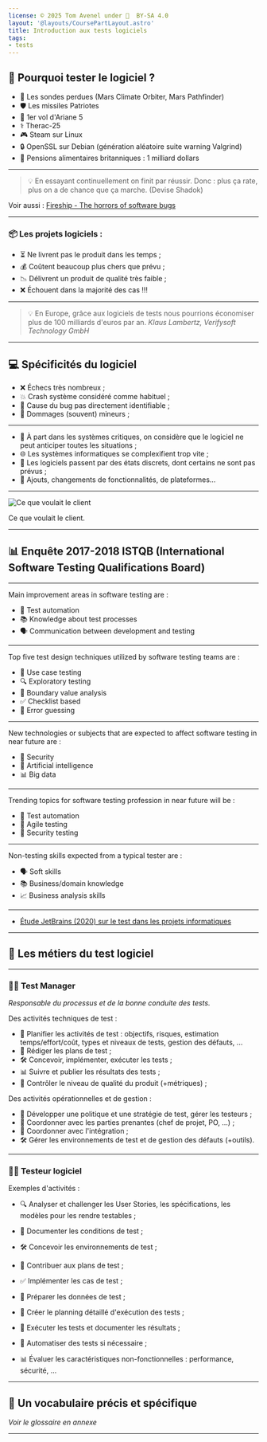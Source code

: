 ```yaml
---
license: © 2025 Tom Avenel under 󰵫  BY-SA 4.0
layout: '@layouts/CoursePartLayout.astro'
title: Introduction aux tests logiciels
tags:
- tests
---
```


## 🤔 Pourquoi tester le logiciel ?

- 🚀 Les sondes perdues (Mars Climate Orbiter, Mars Pathfinder)
- 🛡️ Les missiles Patriotes
- 🌌 1er vol d'Ariane 5
- ⚕️ Therac-25
- 🎮 Steam sur Linux
- 🔒 OpenSSL sur Debian (génération aléatoire suite warning Valgrind)
- 💸 Pensions alimentaires britanniques : 1 milliard dollars

---

> 💡 En essayant continuellement on finit par réussir. Donc : plus ça rate, plus on a de chance que ça marche. (Devise Shadok)

Voir aussi : [Fireship - The horrors of software bugs](https://www.youtube.com/watch?v=Iq_r7IcNmUk)

---

### 📦 Les projets logiciels :

- ⏳ Ne livrent pas le produit dans les temps ;
- 💰 Coûtent beaucoup plus chers que prévu ;
- 📉 Délivrent un produit de qualité très faible ;
- ❌ Échouent dans la majorité des cas !!!

---

> 💡 En Europe, grâce aux logiciels de tests nous pourrions économiser plus de 100 milliards d'euros par an. _Klaus Lambertz, Verifysoft Technology GmbH_

---

## 💻 Spécificités du logiciel

- ❌ Échecs très nombreux ;
- 💥 Crash système considéré comme habituel ;
- 🐛 Cause du bug pas directement identifiable ;
- 🔧 Dommages (souvent) mineurs ;

---

- 🔮 À part dans les systèmes critiques, on considère que le logiciel ne peut anticiper toutes les situations ;
- 🌐 Les systèmes informatiques se complexifient trop vite ;
- 🔄 Les logiciels passent par des états discrets, dont certains ne sont pas prévus ;
- 🔄 Ajouts, changements de fonctionnalités, de plateformes...

---

![Ce que voulait le client](@assets/projet/balancoire.jpg)

<div class="caption">Ce que voulait le client.</div>

---

## 📊 Enquête 2017-2018 ISTQB (International Software Testing Qualifications Board)

---

Main improvement areas in software testing are :
- 🤖 Test automation
- 📚 Knowledge about test processes
- 🗣️ Communication between development and testing

---

Top five test design techniques utilized by software testing teams are :
- 📝 Use case testing
- 🔍 Exploratory testing
- 📏 Boundary value analysis
- ✅ Checklist based
- 🤔 Error guessing

---

New technologies or subjects that are expected to affect software testing in near future are :
- 🔐 Security
- 🤖 Artificial intelligence
- 📊 Big data

---

Trending topics for software testing profession in near future will be :
- 🤖 Test automation
- 🏃 Agile testing
- 🔐 Security testing

---

Non-testing skills expected from a typical tester are :
- 🗣️ Soft skills
- 📚 Business/domain knowledge
- 📈 Business analysis skills

---

- [Étude JetBrains (2020) sur le test dans les projets informatiques](https://www.jetbrains.com/lp/devecosystem-2020/testing/)

---

## 👥 Les métiers du test logiciel

---

### 👨‍💼 Test Manager

_Responsable du processus et de la bonne conduite des tests._

Des activités techniques de test :
- 📅 Planifier les activités de test : objectifs, risques, estimation temps/effort/coût, types et niveaux de tests, gestion des défauts, ...
- 📄 Rédiger les plans de test ;
- 🛠️ Concevoir, implémenter, exécuter les tests ;
- 📊 Suivre et publier les résultats des tests ;
- 📏 Contrôler le niveau de qualité du produit (+métriques) ;

Des activités opérationnelles et de gestion :
- 📜 Développer une politique et une stratégie de test, gérer les testeurs ;
- 🤝 Coordonner avec les parties prenantes (chef de projet, PO, ...) ;
- 🔄 Coordonner avec l'intégration ;
- 🛠️ Gérer les environnements de test et de gestion des défauts (+outils).

---

### 👨‍💻 Testeur logiciel

Exemples d'activités :
- 🔍 Analyser et challenger les User Stories, les spécifications, les modèles pour les rendre testables ;
- 📝 Documenter les conditions de test ;
- 🛠️ Concevoir les environnements de test ;

- 📄 Contribuer aux plans de test ;
- ✅ Implémenter les cas de test ;
- 📂 Préparer les données de test ;
- 📅 Créer le planning détaillé d'exécution des tests ;
- 🏃 Exécuter les tests et documenter les résultats ;
- 🤖 Automatiser des tests si nécessaire ;
- 📊 Évaluer les caractéristiques non-fonctionnelles : performance, sécurité, ...

---

## 📖 Un vocabulaire précis et spécifique

_Voir le glossaire en annexe_

---

